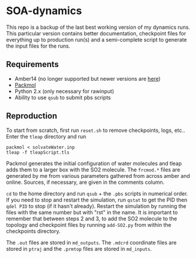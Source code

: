 # SOA-dynamics

This repo is a backup of the last best working version of my dynamics runs. This particular version contains better documentation, checkpoint files for everything up to production run(s) and a semi-complete script to generate the input files for the runs.

## Requirements

- Amber14 (no longer supported but newer versions are [here](https://ambermd.org))
- [Packmol](https://github.com/m3g/packmol)
- Python 2.x (only necessary for rawinput)
- Ability to use `qsub` to submit pbs scripts

## Reproduction

To start from scratch, first run `reset.sh` to remove checkpoints, logs, etc.. Enter the `tleap` directory and run

```
packmol < solvateWater.inp
tleap -f tleapScript.tls
```
Packmol generates the initial configuration of water molecules and tleap adds them to a larger box with the SO2 molecule. The `frcmod.*` files are generated by me from various parameters gathered from across amber and online. Sources, if necessary, are given in the comments column.

`cd` to the home directory and run `qsub` + the `.pbs` scripts in numerical order. If you need to stop and restart the simulation, run `qstat` to get the PID then `qdel PID` to stop (if it hasn't already). Restart the simulation by running the files with the same number but with "rst" in the name. It is important to remember that between steps 2 and 3, to add the SO2 molecule to the topology and checkpoint files by running `add-SO2.py` from within the checkpoints directory.

The `.out` files are stored in `md_outputs`. The `.mdcrd` coordinate files are stored in `ptraj` and the `.prmtop` files are stored in `md_inputs`.
